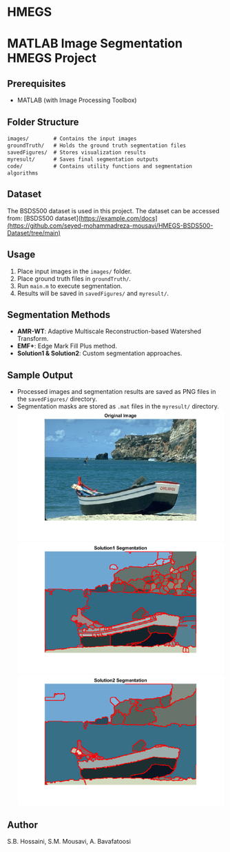 # HMEGS
# MATLAB Image Segmentation HMEGS Project

## Prerequisites
- MATLAB (with Image Processing Toolbox)

## Folder Structure
```
images/        # Contains the input images
groundTruth/   # Holds the ground truth segmentation files
savedFigures/  # Stores visualization results
myresult/      # Saves final segmentation outputs
code/          # Contains utility functions and segmentation algorithms
```

## Dataset
The BSDS500 dataset is used in this project. The dataset can be accessed from:
[BSDS500 dataset](https://example.com/docs](https://github.com/seyed-mohammadreza-mousavi/HMEGS-BSDS500-Dataset/tree/main)

## Usage
1. Place input images in the `images/` folder.
2. Place ground truth files in `groundTruth/`.
3. Run `main.m` to execute segmentation.
4. Results will be saved in `savedFigures/` and `myresult/`.

## Segmentation Methods
- **AMR-WT**: Adaptive Multiscale Reconstruction-based Watershed Transform.
- **EMF+**: Edge Mark Fill Plus method.
- **Solution1 & Solution2**: Custom segmentation approaches.

## Sample Output
- Processed images and segmentation results are saved as PNG files in the `savedFigures/` directory.
- Segmentation masks are stored as `.mat` files in the `myresult/` directory.
   ![res.png](savedFigures/384022_Original.png)
   ![res.png](savedFigures/384022_MySolution1.png)
   ![res.png](savedFigures/384022_MySolution2.png)

## Author
S.B. Hossaini, S.M. Mousavi, A. Bavafatoosi
